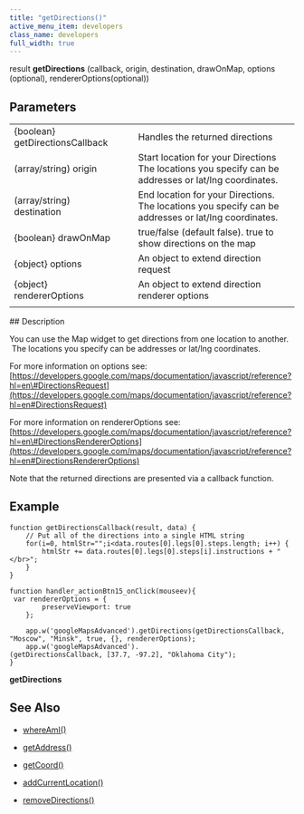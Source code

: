 ```yaml
---
title: "getDirections()"
active_menu_item: developers
class_name: developers
full_width: true
---
```



result **getDirections** (callback, origin, destination, drawOnMap, options (optional), rendererOptions(optional))

## Parameters

<table>
<tr>
<td width="213">
{boolean} getDirectionsCallback

</td>
<td width="21">
</td>
<td width="646">
Handles the returned directions

</td>
</tr>
<tr>
<td width="213">
(array/string) origin

</td>
<td width="21">
</td>
<td width="646">
Start location for your Directions The locations you specify can be addresses or lat/lng coordinates.

</td>
</tr>
<tr>
<td width="213">
(array/string) destination

</td>
<td width="21">
</td>
<td width="646">
End location for your Directions. The locations you specify can be addresses or lat/lng coordinates.

</td>
</tr>
<tr>
<td width="213">
{boolean} drawOnMap

</td>
<td width="21">
</td>
<td width="646">
true/false (default false). true to show directions on the map

</td>
</tr>
<tr>
<td width="213">
{object} options

</td>
<td width="21">
</td>
<td width="646">
An object to extend direction request

</td>
</tr>
<tr>
<td width="213">
{object} rendererOptions

</td>
<td width="21">
</td>
<td width="646">
An object to extend direction renderer options

</td>
</tr>
<tr>
<td width="213">
</td>
<td width="21">
</td>
<td width="646">
</td>
</tr>
</table>
## Description

You can use the Map widget to get directions from one location to another.  The locations you specify can be addresses or lat/lng coordinates.

For more information on options see: [https://developers.google.com/maps/documentation/javascript/reference?hl=en\#DirectionsRequest](https://developers.google.com/maps/documentation/javascript/reference?hl=en#DirectionsRequest)

For more information on rendererOptions see: [https://developers.google.com/maps/documentation/javascript/reference?hl=en\#DirectionsRendererOptions](https://developers.google.com/maps/documentation/javascript/reference?hl=en#DirectionsRendererOptions)

Note that the returned directions are presented via a callback function.

## **Example**

    function getDirectionsCallback(result, data) {
        // Put all of the directions into a single HTML string
        for(i=0, htmlStr="";i<data.routes[0].legs[0].steps.length; i++) {
            htmlStr += data.routes[0].legs[0].steps[i].instructions + "</br>";
        }
    }
     
    function handler_actionBtn15_onClick(mouseev){
     var rendererOptions = {
            preserveViewport: true
        };
          
        app.w('googleMapsAdvanced').getDirections(getDirectionsCallback, "Moscow", "Minsk", true, {}, rendererOptions);
        app.w('googleMapsAdvanced').
    (getDirectionsCallback, [37.7, -97.2], "Oklahoma City");
    }
   

**getDirections**

## **See Also**

 - [whereAmI()](whereami)

 - [getAddress()](getaddress)

 - [getCoord()](getcoord)

 - [addCurrentLocation()](addcurrentlocation)

 - [removeDirections()](removedirections)

